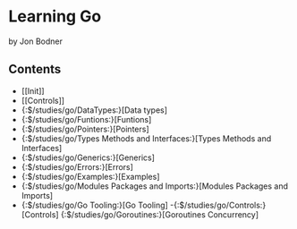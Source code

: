 # Learning Go

by Jon Bodner

## Contents

- [[Init]]
- [[Controls]]
- {:$/studies/go/DataTypes:}[Data types]
- {:$/studies/go/Funtions:}[Funtions]
- {:$/studies/go/Pointers:}[Pointers]
- {:$/studies/go/Types Methods and Interfaces:}[Types Methods and Interfaces]
- {:$/studies/go/Generics:}[Generics]
- {:$/studies/go/Errors:}[Errors]
- {:$/studies/go/Examples:}[Examples]
- {:$/studies/go/Modules Packages and Imports:}[Modules Packages and Imports]
- {:$/studies/go/Go Tooling:}[Go Tooling]
-{:$/studies/go/Controls:}[Controls] {:$/studies/go/Goroutines:}[Goroutines Concurrency]
